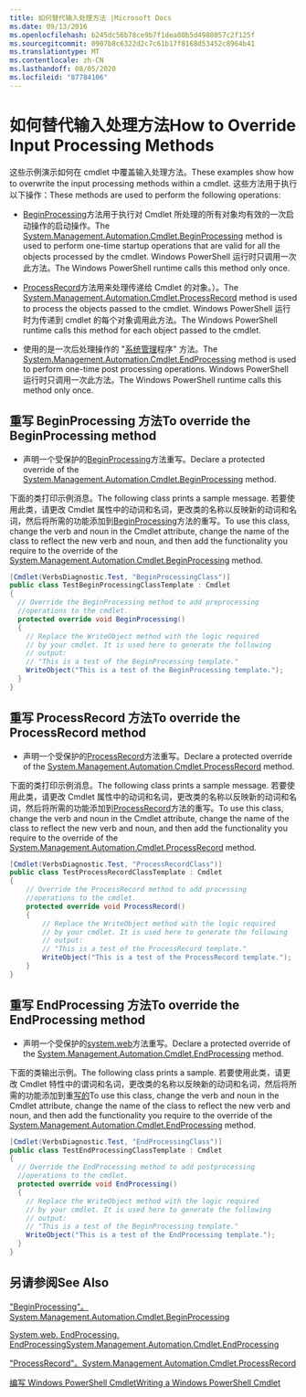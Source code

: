 ```yaml
---
title: 如何替代输入处理方法 |Microsoft Docs
ms.date: 09/13/2016
ms.openlocfilehash: b245dc56b78ce9b7f1dea80b5d4988057c2f125f
ms.sourcegitcommit: 0907b8c6322d2c7c61b17f8168d53452c8964b41
ms.translationtype: MT
ms.contentlocale: zh-CN
ms.lasthandoff: 08/05/2020
ms.locfileid: "87784106"
---
```

# <a name="how-to-override-input-processing-methods"></a><span data-ttu-id="bfcc2-102">如何替代输入处理方法</span><span class="sxs-lookup"><span data-stu-id="bfcc2-102">How to Override Input Processing Methods</span></span>

<span data-ttu-id="bfcc2-103">这些示例演示如何在 cmdlet 中覆盖输入处理方法。</span><span class="sxs-lookup"><span data-stu-id="bfcc2-103">These examples show how to overwrite the input processing methods within a cmdlet.</span></span> <span data-ttu-id="bfcc2-104">这些方法用于执行以下操作：</span><span class="sxs-lookup"><span data-stu-id="bfcc2-104">These methods are used to perform the following operations:</span></span>

- <span data-ttu-id="bfcc2-105">[BeginProcessing](/dotnet/api/System.Management.Automation.Cmdlet.BeginProcessing)方法用于执行对 Cmdlet 所处理的所有对象均有效的一次启动操作的启动操作。</span><span class="sxs-lookup"><span data-stu-id="bfcc2-105">The [System.Management.Automation.Cmdlet.BeginProcessing](/dotnet/api/System.Management.Automation.Cmdlet.BeginProcessing) method is used to perform one-time startup operations that are valid for all the objects processed by the cmdlet.</span></span> <span data-ttu-id="bfcc2-106">Windows PowerShell 运行时只调用一次此方法。</span><span class="sxs-lookup"><span data-stu-id="bfcc2-106">The Windows PowerShell runtime calls this method only once.</span></span>

- <span data-ttu-id="bfcc2-107">[ProcessRecord](/dotnet/api/System.Management.Automation.Cmdlet.ProcessRecord)方法用来处理传递给 Cmdlet 的对象。）。</span><span class="sxs-lookup"><span data-stu-id="bfcc2-107">The [System.Management.Automation.Cmdlet.ProcessRecord](/dotnet/api/System.Management.Automation.Cmdlet.ProcessRecord) method is used to process the objects passed to the cmdlet.</span></span> <span data-ttu-id="bfcc2-108">Windows PowerShell 运行时为传递到 cmdlet 的每个对象调用此方法。</span><span class="sxs-lookup"><span data-stu-id="bfcc2-108">The Windows PowerShell runtime calls this method for each object passed to the cmdlet.</span></span>

- <span data-ttu-id="bfcc2-109">使用的是一次后处理操作的 "[系统管理](/dotnet/api/System.Management.Automation.Cmdlet.EndProcessing)程序" 方法。</span><span class="sxs-lookup"><span data-stu-id="bfcc2-109">The [System.Management.Automation.Cmdlet.EndProcessing](/dotnet/api/System.Management.Automation.Cmdlet.EndProcessing) method is used to perform one-time post processing operations.</span></span> <span data-ttu-id="bfcc2-110">Windows PowerShell 运行时只调用一次此方法。</span><span class="sxs-lookup"><span data-stu-id="bfcc2-110">The Windows PowerShell runtime calls this method only once.</span></span>

## <a name="to-override-the-beginprocessing-method"></a><span data-ttu-id="bfcc2-111">重写 BeginProcessing 方法</span><span class="sxs-lookup"><span data-stu-id="bfcc2-111">To override the BeginProcessing method</span></span>

- <span data-ttu-id="bfcc2-112">声明一个受保护的[BeginProcessing](/dotnet/api/System.Management.Automation.Cmdlet.BeginProcessing)方法重写。</span><span class="sxs-lookup"><span data-stu-id="bfcc2-112">Declare a protected override of the [System.Management.Automation.Cmdlet.BeginProcessing](/dotnet/api/System.Management.Automation.Cmdlet.BeginProcessing) method.</span></span>

<span data-ttu-id="bfcc2-113">下面的类打印示例消息。</span><span class="sxs-lookup"><span data-stu-id="bfcc2-113">The following class prints a sample message.</span></span> <span data-ttu-id="bfcc2-114">若要使用此类，请更改 Cmdlet 属性中的动词和名词，更改类的名称以反映新的动词和名词，然后将所需的功能添加到[BeginProcessing](/dotnet/api/System.Management.Automation.Cmdlet.BeginProcessing)方法的重写。</span><span class="sxs-lookup"><span data-stu-id="bfcc2-114">To use this class, change the verb and noun in the Cmdlet attribute, change the name of the class to reflect the new verb and noun, and then add the functionality you require to the override of the [System.Management.Automation.Cmdlet.BeginProcessing](/dotnet/api/System.Management.Automation.Cmdlet.BeginProcessing) method.</span></span>

```csharp
[Cmdlet(VerbsDiagnostic.Test, "BeginProcessingClass")]
public class TestBeginProcessingClassTemplate : Cmdlet
{
  // Override the BeginProcessing method to add preprocessing
  //operations to the cmdlet.
  protected override void BeginProcessing()
  {
    // Replace the WriteObject method with the logic required
    // by your cmdlet. It is used here to generate the following
    // output:
    // "This is a test of the BeginProcessing template."
    WriteObject("This is a test of the BeginProcessing template.");
  }
}
```

## <a name="to-override-the-processrecord-method"></a><span data-ttu-id="bfcc2-115">重写 ProcessRecord 方法</span><span class="sxs-lookup"><span data-stu-id="bfcc2-115">To override the ProcessRecord method</span></span>

- <span data-ttu-id="bfcc2-116">声明一个受保护的[ProcessRecord](/dotnet/api/System.Management.Automation.Cmdlet.ProcessRecord)方法重写。</span><span class="sxs-lookup"><span data-stu-id="bfcc2-116">Declare a protected override of the [System.Management.Automation.Cmdlet.ProcessRecord](/dotnet/api/System.Management.Automation.Cmdlet.ProcessRecord) method.</span></span>

<span data-ttu-id="bfcc2-117">下面的类打印示例消息。</span><span class="sxs-lookup"><span data-stu-id="bfcc2-117">The following class prints a sample message.</span></span> <span data-ttu-id="bfcc2-118">若要使用此类，请更改 Cmdlet 属性中的动词和名词，更改类的名称以反映新的动词和名词，然后将所需的功能添加到[ProcessRecord](/dotnet/api/System.Management.Automation.Cmdlet.ProcessRecord)方法的重写。</span><span class="sxs-lookup"><span data-stu-id="bfcc2-118">To use this class, change the verb and noun in the Cmdlet attribute, change the name of the class to reflect the new verb and noun, and then add the functionality you require to the override of the [System.Management.Automation.Cmdlet.ProcessRecord](/dotnet/api/System.Management.Automation.Cmdlet.ProcessRecord) method.</span></span>

```csharp
[Cmdlet(VerbsDiagnostic.Test, "ProcessRecordClass")]
public class TestProcessRecordClassTemplate : Cmdlet
{
    // Override the ProcessRecord method to add processing
    //operations to the cmdlet.
    protected override void ProcessRecord()
    {
        // Replace the WriteObject method with the logic required
        // by your cmdlet. It is used here to generate the following
        // output:
        // "This is a test of the ProcessRecord template."
        WriteObject("This is a test of the ProcessRecord template.");
    }
}

```

## <a name="to-override-the-endprocessing-method"></a><span data-ttu-id="bfcc2-119">重写 EndProcessing 方法</span><span class="sxs-lookup"><span data-stu-id="bfcc2-119">To override the EndProcessing method</span></span>

- <span data-ttu-id="bfcc2-120">声明一个受保护的[system.web](/dotnet/api/System.Management.Automation.Cmdlet.EndProcessing)方法重写。</span><span class="sxs-lookup"><span data-stu-id="bfcc2-120">Declare a protected override of the [System.Management.Automation.Cmdlet.EndProcessing](/dotnet/api/System.Management.Automation.Cmdlet.EndProcessing) method.</span></span>

<span data-ttu-id="bfcc2-121">下面的类输出示例。</span><span class="sxs-lookup"><span data-stu-id="bfcc2-121">The following class prints a sample.</span></span> <span data-ttu-id="bfcc2-122">若要使用此类，请更改 Cmdlet 特性中的谓词和名词，更改类的名称以反映新的动词和名词，然后将所需的功能添加到重[写的](/dotnet/api/System.Management.Automation.Cmdlet.EndProcessing)</span><span class="sxs-lookup"><span data-stu-id="bfcc2-122">To use this class, change the verb and noun in the Cmdlet attribute, change the name of the class to reflect the new verb and noun, and then add the functionality you require to the override of the [System.Management.Automation.Cmdlet.EndProcessing](/dotnet/api/System.Management.Automation.Cmdlet.EndProcessing) method.</span></span>

```csharp
[Cmdlet(VerbsDiagnostic.Test, "EndProcessingClass")]
public class TestEndProcessingClassTemplate : Cmdlet
{
  // Override the EndProcessing method to add postprocessing
  //operations to the cmdlet.
  protected override void EndProcessing()
  {
    // Replace the WriteObject method with the logic required
    // by your cmdlet. It is used here to generate the following
    // output:
    // "This is a test of the BeginProcessing template."
    WriteObject("This is a test of the EndProcessing template.");
  }
}
```

## <a name="see-also"></a><span data-ttu-id="bfcc2-123">另请参阅</span><span class="sxs-lookup"><span data-stu-id="bfcc2-123">See Also</span></span>

[<span data-ttu-id="bfcc2-124">"BeginProcessing"。</span><span class="sxs-lookup"><span data-stu-id="bfcc2-124">System.Management.Automation.Cmdlet.BeginProcessing</span></span>](/dotnet/api/System.Management.Automation.Cmdlet.BeginProcessing)

[<span data-ttu-id="bfcc2-125">System.web. EndProcessing. EndProcessing</span><span class="sxs-lookup"><span data-stu-id="bfcc2-125">System.Management.Automation.Cmdlet.EndProcessing</span></span>](/dotnet/api/System.Management.Automation.Cmdlet.EndProcessing)

[<span data-ttu-id="bfcc2-126">"ProcessRecord"。</span><span class="sxs-lookup"><span data-stu-id="bfcc2-126">System.Management.Automation.Cmdlet.ProcessRecord</span></span>](/dotnet/api/System.Management.Automation.Cmdlet.ProcessRecord)

[<span data-ttu-id="bfcc2-127">编写 Windows PowerShell Cmdlet</span><span class="sxs-lookup"><span data-stu-id="bfcc2-127">Writing a Windows PowerShell Cmdlet</span></span>](./writing-a-windows-powershell-cmdlet.md)
